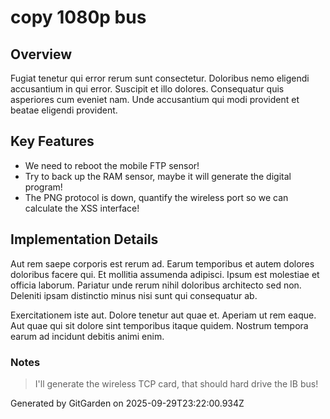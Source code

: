 # copy 1080p bus

## Overview
Fugiat tenetur qui error rerum sunt consectetur. Doloribus nemo eligendi accusantium in qui error. Suscipit et illo dolores. Consequatur quis asperiores cum eveniet nam. Unde accusantium qui modi provident et beatae eligendi provident.

## Key Features
- We need to reboot the mobile FTP sensor!
- Try to back up the RAM sensor, maybe it will generate the digital program!
- The PNG protocol is down, quantify the wireless port so we can calculate the XSS interface!

## Implementation Details
Aut rem saepe corporis est rerum ad. Earum temporibus et autem dolores doloribus facere qui. Et mollitia assumenda adipisci. Ipsum est molestiae et officia laborum. Pariatur unde rerum nihil doloribus architecto sed non. Deleniti ipsam distinctio minus nisi sunt qui consequatur ab.
 Exercitationem iste aut. Dolore tenetur aut quae et. Aperiam ut rem eaque. Aut quae qui sit dolore sint temporibus itaque quidem. Nostrum tempora earum ad incidunt debitis animi enim.

### Notes
> I'll generate the wireless TCP card, that should hard drive the IB bus!

Generated by GitGarden on 2025-09-29T23:22:00.934Z
